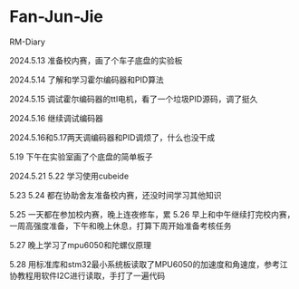 # Fan-Jun-Jie
RM-Diary


2024.5.13
准备校内赛，画了个车子底盘的实验板

2024.5.14
了解和学习霍尔编码器和PID算法

2024.5.15
调试霍尔编码器的ttl电机，看了一个垃圾PID源码，调了挺久

2024.5.16
继续调试编码器

2024.5.16和5.17两天调编码器和PID调烦了，什么也没干成

5.19
下午在实验室画了个底盘的简单板子

2024.5.21 5.22
学习使用cubeide

5.23 5.24
都在协助舍友准备校内赛，还没时间学习其他知识

5.25
一天都在参加校内赛，晚上连夜修车，累
5.26
早上和中午继续打完校内赛，一周高强度准备，下午和晚上休息，打算下周开始准备考核任务

5.27
晚上学习了mpu6050和陀螺仪原理

5.28
用标准库和stm32最小系统板读取了MPU6050的加速度和角速度，参考江协教程用软件I2C进行读取，手打了一遍代码
